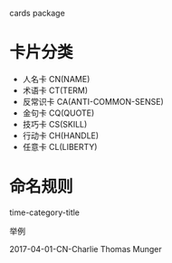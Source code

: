 cards package

# 卡片分类
- 人名卡 CN(NAME)
- 术语卡 CT(TERM)
- 反常识卡 CA(ANTI-COMMON-SENSE)
- 金句卡 CQ(QUOTE)
- 技巧卡 CS(SKILL)
- 行动卡 CH(HANDLE)
- 任意卡 CL(LIBERTY)
# 命名规则
time-category-title

举例 

2017-04-01-CN-Charlie Thomas Munger

